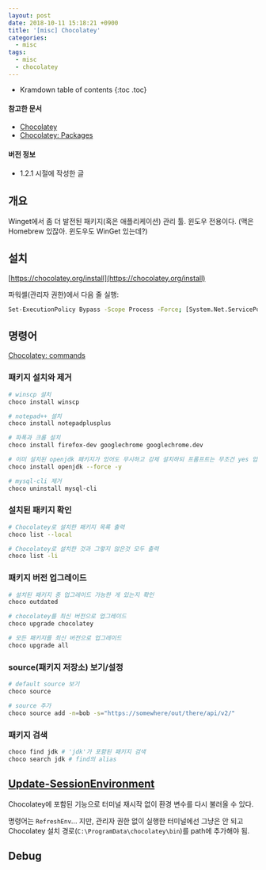 ```yaml
---
layout: post
date: 2018-10-11 15:18:21 +0900
title: '[misc] Chocolatey'
categories:
  - misc
tags:
  - misc
  - chocolatey
---
```


* Kramdown table of contents
{:toc .toc}

#### 참고한 문서

- [Chocolatey](https://chocolatey.org/)
- [Chocolatey: Packages](https://community.chocolatey.org/packages)

#### 버전 정보

- 1.2.1 시절에 작성한 글


## 개요

Winget에서 좀 더 발전된 패키지(혹은 애플리케이션) 관리 툴. 윈도우 전용이다. (맥은 Homebrew 있잖아. 윈도우도 WinGet 있는데?)


## 설치

[https://chocolatey.org/install](https://chocolatey.org/install)

파워셸(관리자 권한)에서 다음 줄 실행:

```bash
Set-ExecutionPolicy Bypass -Scope Process -Force; [System.Net.ServicePointManager]::SecurityProtocol = [System.Net.ServicePointManager]::SecurityProtocol -bor 3072; iex ((New-Object System.Net.WebClient).DownloadString('https://chocolatey.org/install.ps1'))
```


## 명령어

[Chocolatey: commands](https://docs.chocolatey.org/en-us/choco/commands/)

### 패키지 설치와 제거

```bash
# winscp 설치
choco install winscp

# notepad++ 설치
choco install notepadplusplus

# 파폭과 크롬 설치
choco install firefox-dev googlechrome googlechrome.dev

# 이미 설치된 openjdk 패키지가 있어도 무시하고 강제 설치하되 프롬프트는 무조건 yes 입력
choco install openjdk --force -y

# mysql-cli 제거
choco uninstall mysql-cli
```

### 설치된 패키지 확인

```bash
# Chocolatey로 설치한 패키지 목록 출력
choco list --local

# Chocolatey로 설치한 것과 그렇지 않은것 모두 출력
choco list -li
```

### 패키지 버전 업그레이드

```bash
# 설치된 패키지 중 업그레이드 가능한 게 있는지 확인
choco outdated

# chocolatey를 최신 버전으로 업그레이드
choco upgrade chocolatey

# 모든 패키지를 최신 버전으로 업그레이드
choco upgrade all
```

### source(패키지 저장소) 보기/설정

```bash
# default source 보기
choco source

# source 추가
choco source add -n=bob -s="https://somewhere/out/there/api/v2/"
```

### 패키지 검색

```bash
choco find jdk # 'jdk'가 포함된 패키지 검색
choco search jdk # find의 alias
```


## [Update-SessionEnvironment](https://docs.chocolatey.org/en-us/create/functions/update-sessionenvironment)

Chocolatey에 포함된 기능으로 터미널 재시작 없이 환경 변수를 다시 불러올 수 있다.

명령어는 `RefreshEnv`... 지만, 관리자 권한 없이 실행한 터미널에선 그냥은 안 되고 Chocolatey 설치 경로(`C:\ProgramData\chocolatey\bin`)를 path에 추가해야 됨.


## Debug

